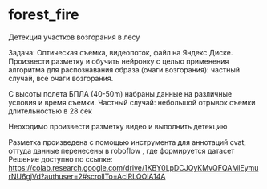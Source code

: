 # forest_fire
Детекция участков возгорания в лесу

Задача: Оптическая съемка, видеопоток, файл на Яндекс.Диске. Произвести разметку и обучить нейронку с целью применения алгоритма для распознавания образа (очаги возгорания): частный случай, все очаги возгорания.

С высоты полета БПЛА (40-50m) набраны данные на различные условия и время съемки. 
Частный случай: небольшой отрывок съемки длительностью в 28 сек

Неоходимо произвести разметку видео и выполнить детекцию

Разметка произведена с помощью инструмента для аннотаций cvat, оттуда данные перенесены в roboflow , где формируется датасет
Решение доступно по ссылке: https://colab.research.google.com/drive/1KBY0LpDCJQyKMvQFQAMlEymurNU6gjVd?authuser=2#scrollTo=AcIRLQOlA14A

